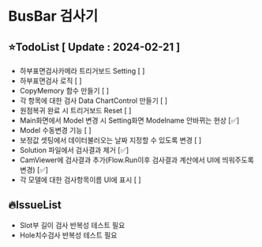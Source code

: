 # BusBar 검사기

## ⭐TodoList [ Update : 2024-02-21 ]

- 하부표면검사카메라 트리거보드 Setting [ ]
- 하부표면검사 로직 [ ]
- CopyMemory 함수 만들기 [ ]
- 각 항목에 대한 검사 Data ChartControl 만들기 [ ]
- 원점복귀 완료 시 트리거보드 Reset [ ]
- Main화면에서 Model 변경 시 Setting화면 Modelname 안바뀌는 현상 [✅]
- Model 수동변경 기능 [ ]
- 보정값 셋팅에서 데이터불러오는 날짜 지정할 수 있도록 변경 [ ]
- Solution 파일에서 검사결과 제거 [✅]
- CamViewer에 검사결과 추가(Flow.Run이후 검사결과 계산에서 UI에 띄워주도록 변경) [✅]
- 각 모델에 대한 검사항목이름 UI에 표시 [ ]

## 🔥IssueList

- Slot부 길이 검사 반복성 테스트 필요
- Hole치수검사 반복성 테스트 필요
